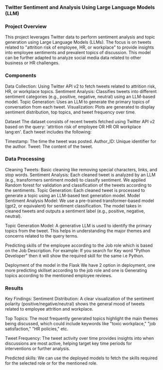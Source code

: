 
### Twitter Sentiment and  Analysis Using Large Language Models (LLM)


### Project Overview
This project leverages Twitter data to perform sentiment analysis and topic generation using Large Language Models (LLMs). The focus is on tweets related to "attrition risk of employee, HR, or workplace" to provide insights into employee sentiments and prevalent topics of discussion. This model can be further adapted to analyze social media data related to other business or HR challenges.

### Components
Data Collection: Using Twitter API v2 to fetch tweets related to attrition risk, HR, or workplace topics.
Sentiment Analysis: Classifies tweets into different sentiment categories (e.g., positive, negative, neutral) using an LLM-based model.
Topic Generation: Uses an LLM to generate the primary topics of conversation from each tweet.
Visualization: Plots are generated to display sentiment distribution, top topics, and tweet frequency over time.

Dataset
The dataset consists of recent tweets fetched using Twitter API v2 based on the query: 'attrition risk of employee OR HR OR workplace lang:en'. Each tweet includes the following:

Timestamp: The time the tweet was posted.
Author_ID: Unique identifier for the author.
Tweet: The content of the tweet.

### Data Processing
Cleaning Tweets: Basic cleaning like removing special characters, links, and stop words.
Sentiment Analysis: Each cleaned tweet is analyzed by an LLM (e.g., transformers sentiment model) to classify sentiment.
We applied Random forest for validation and classification of the tweets according to the sentiments.
Topic Generation: Each cleaned tweet is processed to generate a topic using an LLM-based text generation model.
Model
Sentiment Analysis Model: We use a pre-trained transformer-based model (gpt2, or equivalent) for sentiment classification. The model takes in cleaned tweets and outputs a sentiment label (e.g., positive, negative, neutral).

Topic Generation Model: A generative LLM is used to identify the primary topics from the tweet. This helps in understanding the major themes and concerns related to the query terms.

Predicting skills of the employee according to the Job role which is based on the Job Description.
For example: If you search for Key word "Python Developer" then it will show the required skill for the same i.e Python.

Deployment of the model in the Flask 
We have 2 option in deployment, one more predicting skillset according to the job role and one is Generating topics according to the mentioned employee reviews.

### Results

Key Findings:
Sentiment Distribution: A clear visualization of the sentiment polarity (positive/negative/neutral) shows the general mood of tweets related to employee attrition and workplace.

Top Topics: The most frequently generated topics highlight the main themes being discussed, which could include keywords like "toxic workplace," "job satisfaction," "HR policies," etc.

Tweet Frequency: The tweet activity over time provides insights into when discussions are most active, helping target key time periods for interventions or further analysis.

Predicted skills: We can use the deployed models to fetch the skills required for the selected role or for the mentioned role.
